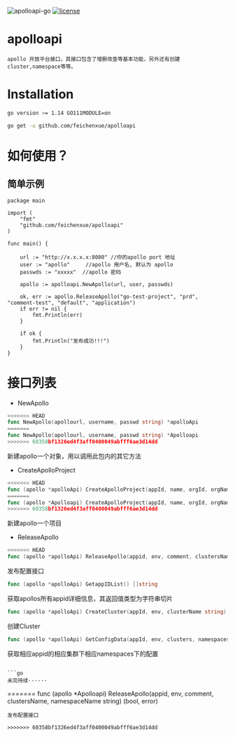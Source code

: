 ![apolloapi-go](https://img.shields.io/badge/apolloapi--go-v0.1-brightgreen)
[![license](http://dmlc.github.io/img/apache2.svg)](https://github.com/feichenxue/apolloapi/blob/master/LICENSE)

apolloapi
=========

```
apollo 开放平台接口，其接口包含了增删改查等基本功能，另外还有创建cluster,namespace等等。
```

# Installation

```bash
go version >= 1.14 GO111MODULE=on
```

```bash
go get -u github.com/feichenxue/apolloapi
```

# 如何使用？

## 简单示例


```golang
package main

import (
	"fmt"
	"github.com/feichenxue/apolloapi"
)

func main() {

	url := "http://x.x.x.x:8080" //你的apollo port 地址
	user := "apollo"     //apollo 用户名, 默认为 apollo
	passwds := "xxxxx"  //apollo 密码

	apollo := apolloapi.NewApollo(url, user, passwds)

	ok, err := apollo.ReleaseApollo("go-test-project", "prd", "comment-test", "default", "application")
	if err != nil {
		fmt.Println(err)
	}

	if ok {
		fmt.Println("发布成功!!!")
	}
}
```

# 接口列表

* NewApollo

```go
<<<<<<< HEAD
func NewApollo(apollourl, username, passwd string) *apolloApi
=======
func NewApollo(apollourl, username, passwd string) *Apolloapi
>>>>>>> 60358bf1326ed4f3aff0400049abfff6ae3d14dd
```
新建apollo一个对象，用以调用此包内的其它方法

* CreateApolloProject

```go
<<<<<<< HEAD
func (apollo *apolloApi) CreateApolloProject(appId, name, orgId, orgName, ownerName string) (bool, error)
=======
func (apollo *Apolloapi) CreateApolloProject(appId, name, orgId, orgName, ownerName string) (bool, error)
>>>>>>> 60358bf1326ed4f3aff0400049abfff6ae3d14dd
```
新建apollo一个项目

* ReleaseApollo

```go
<<<<<<< HEAD
func (apollo *apolloApi) ReleaseApollo(appid, env, comment, clustersName, namespaceName string) (bool, error)
```
发布配置接口

```go
func (apollo *apolloApi) GetappIDList() []string
```
获取apollos所有appid详细信息，其返回值类型为字符串切片

```go
func (apollo *apolloApi) CreateCluster(appId, env, clusterName string) (bool, error)
```
创建Cluster

```go
func (apollo *apolloApi) GetConfigData(appId, env, clusters, namespaces string) (data map[string]string, err error)
```
获取相应appid的相应集群下相应namespaces下的配置
```

```go
未完待续······
```


=======
func (apollo *Apolloapi) ReleaseApollo(appid, env, comment, clustersName, namespaceName string) (bool, error)
```
发布配置接口

>>>>>>> 60358bf1326ed4f3aff0400049abfff6ae3d14dd
